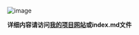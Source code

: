 ![image](https://user-images.githubusercontent.com/86822589/174420448-6c0ff03a-0bab-45db-9e25-264487bd4241.png)

**详细内容请访问[我的项目网站](https://zjrwtx.github.io/mycsnotes/)或index.md文件**
